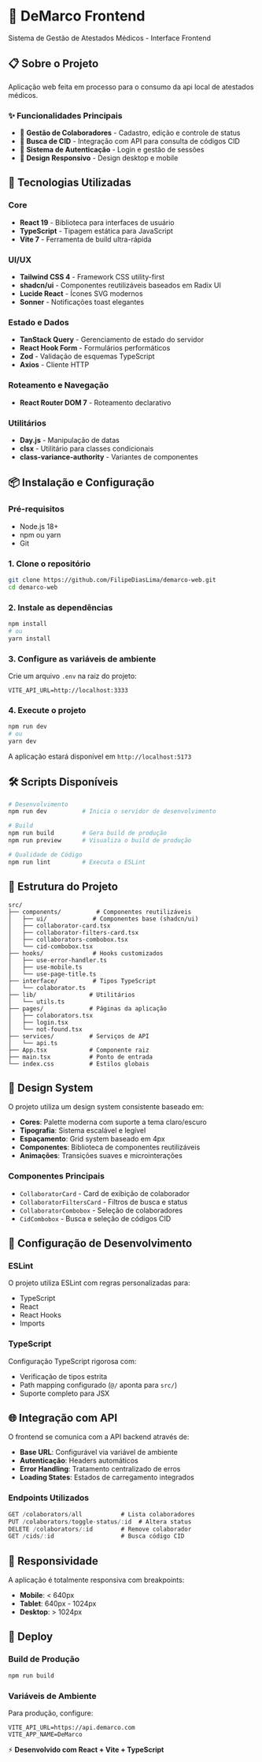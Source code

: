 # 🏥 DeMarco Frontend

Sistema de Gestão de Atestados Médicos - Interface Frontend

## 📋 Sobre o Projeto

Aplicação web feita em processo para o consumo da api local de atestados médicos.

### ✨ Funcionalidades Principais

- 👥 **Gestão de Colaboradores** - Cadastro, edição e controle de status
- 🏥 **Busca de CID** - Integração com API para consulta de códigos CID
- 🔐 **Sistema de Autenticação** - Login e gestão de sessões
- 📱 **Design Responsivo** - Design desktop e mobile

## 🚀 Tecnologias Utilizadas

### Core

- **React 19** - Biblioteca para interfaces de usuário
- **TypeScript** - Tipagem estática para JavaScript
- **Vite 7** - Ferramenta de build ultra-rápida

### UI/UX

- **Tailwind CSS 4** - Framework CSS utility-first
- **shadcn/ui** - Componentes reutilizáveis baseados em Radix UI
- **Lucide React** - Ícones SVG modernos
- **Sonner** - Notificações toast elegantes

### Estado e Dados

- **TanStack Query** - Gerenciamento de estado do servidor
- **React Hook Form** - Formulários performáticos
- **Zod** - Validação de esquemas TypeScript
- **Axios** - Cliente HTTP

### Roteamento e Navegação

- **React Router DOM 7** - Roteamento declarativo

### Utilitários

- **Day.js** - Manipulação de datas
- **clsx** - Utilitário para classes condicionais
- **class-variance-authority** - Variantes de componentes

## 📦 Instalação e Configuração

### Pré-requisitos

- Node.js 18+
- npm ou yarn
- Git

### 1. Clone o repositório

```bash
git clone https://github.com/FilipeDiasLima/demarco-web.git
cd demarco-web
```

### 2. Instale as dependências

```bash
npm install
# ou
yarn install
```

### 3. Configure as variáveis de ambiente

Crie um arquivo `.env` na raiz do projeto:

```env
VITE_API_URL=http://localhost:3333
```

### 4. Execute o projeto

```bash
npm run dev
# ou
yarn dev
```

A aplicação estará disponível em `http://localhost:5173`

## 🛠️ Scripts Disponíveis

```bash
# Desenvolvimento
npm run dev          # Inicia o servidor de desenvolvimento

# Build
npm run build        # Gera build de produção
npm run preview      # Visualiza o build de produção

# Qualidade de Código
npm run lint         # Executa o ESLint
```

## 📁 Estrutura do Projeto

```
src/
├── components/          # Componentes reutilizáveis
│   ├── ui/             # Componentes base (shadcn/ui)
│   ├── collaborator-card.tsx
│   ├── collaborator-filters-card.tsx
│   ├── collaborators-combobox.tsx
│   └── cid-combobox.tsx
├── hooks/              # Hooks customizados
│   ├── use-error-handler.ts
│   ├── use-mobile.ts
│   └── use-page-title.ts
├── interface/          # Tipos TypeScript
│   └── colaborator.ts
├── lib/               # Utilitários
│   └── utils.ts
├── pages/             # Páginas da aplicação
│   ├── colaborators.tsx
│   ├── login.tsx
│   └── not-found.tsx
├── services/          # Serviços de API
│   └── api.ts
├── App.tsx            # Componente raiz
├── main.tsx           # Ponto de entrada
└── index.css          # Estilos globais
```

## 🎨 Design System

O projeto utiliza um design system consistente baseado em:

- **Cores**: Palette moderna com suporte a tema claro/escuro
- **Tipografia**: Sistema escalável e legível
- **Espaçamento**: Grid system baseado em 4px
- **Componentes**: Biblioteca de componentes reutilizáveis
- **Animações**: Transições suaves e microinterações

### Componentes Principais

- `CollaboratorCard` - Card de exibição de colaborador
- `CollaboratorFiltersCard` - Filtros de busca e status
- `CollaboratorCombobox` - Seleção de colaboradores
- `CidCombobox` - Busca e seleção de códigos CID

## 🔧 Configuração de Desenvolvimento

### ESLint

O projeto utiliza ESLint com regras personalizadas para:

- TypeScript
- React
- React Hooks
- Imports

### TypeScript

Configuração TypeScript rigorosa com:

- Verificação de tipos estrita
- Path mapping configurado (`@/` aponta para `src/`)
- Suporte completo para JSX

## 🌐 Integração com API

O frontend se comunica com a API backend através de:

- **Base URL**: Configurável via variável de ambiente
- **Autenticação**: Headers automáticos
- **Error Handling**: Tratamento centralizado de erros
- **Loading States**: Estados de carregamento integrados

### Endpoints Utilizados

```typescript
GET /colaborators/all           # Lista colaboradores
PUT /colaborators/toggle-status/:id  # Altera status
DELETE /colaborators/:id        # Remove colaborador
GET /cids/:id                   # Busca código CID
```

## 📱 Responsividade

A aplicação é totalmente responsiva com breakpoints:

- **Mobile**: < 640px
- **Tablet**: 640px - 1024px
- **Desktop**: > 1024px

## 🚀 Deploy

### Build de Produção

```bash
npm run build
```

### Variáveis de Ambiente

Para produção, configure:

```env
VITE_API_URL=https://api.demarco.com
VITE_APP_NAME=DeMarco
```

⚡ **Desenvolvido com React + Vite + TypeScript**
